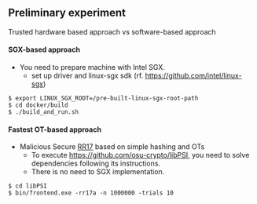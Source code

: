 ## Preliminary experiment

Trusted hardware based approach vs software-based approach


#### SGX-based approach
- You need to prepare machine with Intel SGX.
  - set up driver and linux-sgx sdk (rf. https://github.com/intel/linux-sgx)
```
$ export LINUX_SGX_ROOT=/pre-built-linux-sgx-root-path
$ cd docker/build
$ ./build_and_run.sh
```

#### Fastest OT-based approach
- Malicious Secure [RR17](https://eprint.iacr.org/2017/769) based on simple hashing and OTs
  - To execute https://github.com/osu-crypto/libPSI, you need to solve dependencies following its instructions.
  - There is no need to SGX implementation.

```
$ cd libPSI
$ bin/frontend.exe -rr17a -n 1000000 -trials 10 
```
